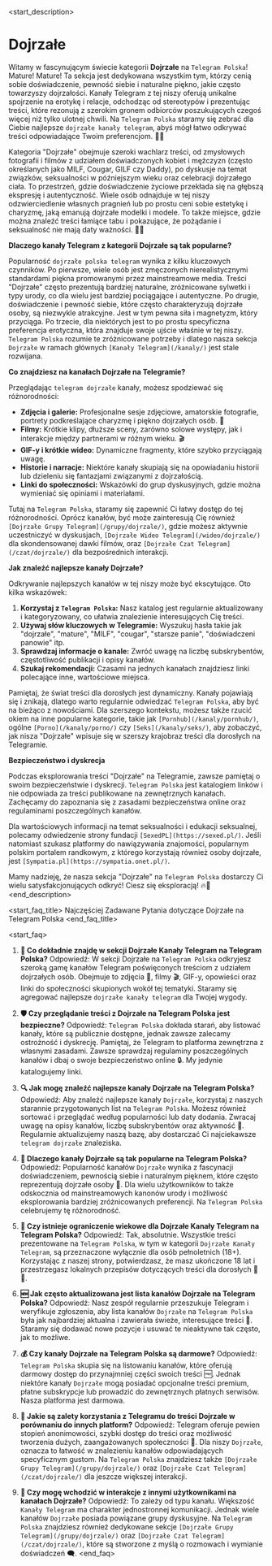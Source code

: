 <start_description>
# Dojrzałe

Witamy w fascynującym świecie kategorii **Dojrzałe** na `Telegram Polska`!  Mature!  Mature! Ta sekcja jest dedykowana wszystkim tym, którzy cenią sobie doświadczenie, pewność siebie i naturalne piękno, jakie często towarzyszy dojrzałości. Kanały Telegram z tej niszy oferują unikalne spojrzenie na erotykę i relacje, odchodząc od stereotypów i prezentując treści, które rezonują z szerokim gronem odbiorców poszukujących czegoś więcej niż tylko ulotnej chwili. Na `Telegram Polska` staramy się zebrać dla Ciebie najlepsze `dojrzałe kanały telegram`, abyś mógł łatwo odkrywać treści odpowiadające Twoim preferencjom. 🔞✨

Kategoria "Dojrzałe" obejmuje szeroki wachlarz treści, od zmysłowych fotografii i filmów z udziałem doświadczonych kobiet i mężczyzn (często określanych jako MILF, Cougar, GILF czy Daddy), po dyskusje na temat związków, seksualności w późniejszym wieku oraz celebracji dojrzałego ciała. To przestrzeń, gdzie doświadczenie życiowe przekłada się na głębszą ekspresję i autentyczność. Wiele osób odnajduje w tej niszy odzwierciedlenie własnych pragnień lub po prostu ceni sobie estetykę i charyzmę, jaką emanują dojrzałe modelki i modele. To także miejsce, gdzie można znaleźć treści łamiące tabu i pokazujące, że pożądanie i seksualność nie mają daty ważności. 🍷💋

**Dlaczego kanały Telegram z kategorii Dojrzałe są tak popularne?**

Popularność `dojrzałe polska telegram` wynika z kilku kluczowych czynników. Po pierwsze, wiele osób jest zmęczonych nierealistycznymi standardami piękna promowanymi przez mainstreamowe media. Treści "Dojrzałe" często prezentują bardziej naturalne, zróżnicowane sylwetki i typy urody, co dla wielu jest bardziej pociągające i autentyczne. Po drugie, doświadczenie i pewność siebie, które często charakteryzują dojrzałe osoby, są niezwykle atrakcyjne. Jest w tym pewna siła i magnetyzm, który przyciąga. Po trzecie, dla niektórych jest to po prostu specyficzna preferencja erotyczna, która znajduje swoje ujście właśnie w tej niszy. `Telegram Polska` rozumie te zróżnicowane potrzeby i dlatego nasza sekcja `Dojrzałe` w ramach głównych `[Kanały Telegram](/kanaly/)` jest stale rozwijana.

**Co znajdziesz na kanałach Dojrzałe na Telegramie?**

Przeglądając `telegram dojrzałe` kanały, możesz spodziewać się różnorodności:
*   **Zdjęcia i galerie:** Profesjonalne sesje zdjęciowe, amatorskie fotografie, portrety podkreślające charyzmę i piękno dojrzałych osób. 📸
*   **Filmy:** Krótkie klipy, dłuższe sceny, zarówno solowe występy, jak i interakcje między partnerami w różnym wieku. 🎬
*   **GIF-y i krótkie wideo:** Dynamiczne fragmenty, które szybko przyciągają uwagę.
*   **Historie i narracje:** Niektóre kanały skupiają się na opowiadaniu historii lub dzieleniu się fantazjami związanymi z dojrzałością.
*   **Linki do społeczności:** Wskazówki do grup dyskusyjnych, gdzie można wymieniać się opiniami i materiałami.

Tutaj na `Telegram Polska`, staramy się zapewnić Ci łatwy dostęp do tej różnorodności. Oprócz kanałów, być może zainteresują Cię również `[Dojrzałe Grupy Telegram](/grupy/dojrzale/)`, gdzie możesz aktywnie uczestniczyć w dyskusjach, `[Dojrzałe Wideo Telegram](/wideo/dojrzale/)` dla skondensowanej dawki filmów, oraz `[Dojrzałe Czat Telegram](/czat/dojrzale/)` dla bezpośrednich interakcji.

**Jak znaleźć najlepsze kanały Dojrzałe?**

Odkrywanie najlepszych kanałów w tej niszy może być ekscytujące. Oto kilka wskazówek:
1.  **Korzystaj z `Telegram Polska`:** Nasz katalog jest regularnie aktualizowany i kategoryzowany, co ułatwia znalezienie interesujących Cię treści.
2.  **Używaj słów kluczowych w Telegramie:** Wyszukuj hasła takie jak "dojrzałe", "mature", "MILF", "cougar", "starsze panie", "doświadczeni panowie" itp.
3.  **Sprawdzaj informacje o kanale:** Zwróć uwagę na liczbę subskrybentów, częstotliwość publikacji i opisy kanałów.
4.  **Szukaj rekomendacji:** Czasami na jednych kanałach znajdziesz linki polecające inne, wartościowe miejsca.

Pamiętaj, że świat treści dla dorosłych jest dynamiczny. Kanały pojawiają się i znikają, dlatego warto regularnie odwiedzać `Telegram Polska`, aby być na bieżąco z nowościami. Dla szerszego kontekstu, możesz także rzucić okiem na inne popularne kategorie, takie jak `[Pornhub](/kanaly/pornhub/)`, ogólne `[Porno](/kanaly/porno/)` czy `[Seks](/kanaly/seks/)`, aby zobaczyć, jak nisza "Dojrzałe" wpisuje się w szerszy krajobraz treści dla dorosłych na Telegramie.

**Bezpieczeństwo i dyskrecja**

Podczas eksplorowania treści "Dojrzałe" na Telegramie, zawsze pamiętaj o swoim bezpieczeństwie i dyskrecji. `Telegram Polska` jest katalogiem linków i nie odpowiada za treści publikowane na zewnętrznych kanałach. Zachęcamy do zapoznania się z zasadami bezpieczeństwa online oraz regulaminami poszczególnych kanałów.

Dla wartościowych informacji na temat seksualności i edukacji seksualnej, polecamy odwiedzenie strony fundacji `[SexedPL](https://sexed.pl/)`. Jeśli natomiast szukasz platformy do nawiązywania znajomości, popularnym polskim portalem randkowym, z którego korzystają również osoby dojrzałe, jest `[Sympatia.pl](https://sympatia.onet.pl/)`.

Mamy nadzieję, że nasza sekcja "Dojrzałe" na `Telegram Polska` dostarczy Ci wielu satysfakcjonujących odkryć! Ciesz się eksploracją! 🔥💖
<end_description>

<start_faq_title>
Najczęściej Zadawane Pytania dotyczące Dojrzałe na Telegram Polska
<end_faq_title>

<start_faq>
1. **🤔 Co dokładnie znajdę w sekcji Dojrzałe Kanały Telegram na Telegram Polska?**
Odpowiedź: W sekcji Dojrzałe na `Telegram Polska` odkryjesz szeroką gamę kanałów Telegram poświęconych treściom z udziałem dojrzałych osób. Obejmuje to zdjęcia 📸, filmy 🎬, GIF-y, opowieści oraz linki do społeczności skupionych wokół tej tematyki. Staramy się agregować najlepsze `dojrzałe kanały telegram` dla Twojej wygody.

2. **🛡️ Czy przeglądanie treści z Dojrzałe na Telegram Polska jest bezpieczne?**
Odpowiedź: `Telegram Polska` dokłada starań, aby listować kanały, które są publicznie dostępne, jednak zawsze zalecamy ostrożność i dyskrecję. Pamiętaj, że Telegram to platforma zewnętrzna z własnymi zasadami. Zawsze sprawdzaj regulaminy poszczególnych kanałów i dbaj o swoje bezpieczeństwo online 🔒. My jedynie katalogujemy linki.

3. **🔍 Jak mogę znaleźć najlepsze kanały Dojrzałe na Telegram Polska?**
Odpowiedź: Aby znaleźć najlepsze kanały `Dojrzałe`, korzystaj z naszych starannie przygotowanych list na `Telegram Polska`. Możesz również sortować i przeglądać według popularności lub daty dodania. Zwracaj uwagę na opisy kanałów, liczbę subskrybentów oraz aktywność 🧐. Regularnie aktualizujemy naszą bazę, aby dostarczać Ci najciekawsze `telegram dojrzałe` znaleziska.

4. **🌟 Dlaczego kanały Dojrzałe są tak popularne na Telegram Polska?**
Odpowiedź: Popularność kanałów `Dojrzałe` wynika z fascynacji doświadczeniem, pewnością siebie i naturalnym pięknem, które często reprezentują dojrzałe osoby 🍷. Dla wielu użytkowników to także odskocznia od mainstreamowych kanonów urody i możliwość eksplorowania bardziej zróżnicowanych preferencji. Na `Telegram Polska` celebrujemy tę różnorodność.

5. **🔞 Czy istnieje ograniczenie wiekowe dla Dojrzałe Kanały Telegram na Telegram Polska?**
Odpowiedź: Tak, absolutnie. Wszystkie treści prezentowane na `Telegram Polska`, w tym w kategorii `Dojrzałe Kanały Telegram`, są przeznaczone wyłącznie dla osób pełnoletnich (18+). Korzystając z naszej strony, potwierdzasz, że masz ukończone 18 lat i przestrzegasz lokalnych przepisów dotyczących treści dla dorosłych 🚫👶.

6. **🆕 Jak często aktualizowana jest lista kanałów Dojrzałe na Telegram Polska?**
Odpowiedź: Nasz zespół regularnie przeszukuje Telegram i weryfikuje zgłoszenia, aby lista kanałów `Dojrzałe` na `Telegram Polska` była jak najbardziej aktualna i zawierała świeże, interesujące treści 🔄. Staramy się dodawać nowe pozycje i usuwać te nieaktywne tak często, jak to możliwe.

7. **💰 Czy kanały Dojrzałe na Telegram Polska są darmowe?**
Odpowiedź: `Telegram Polska` skupia się na listowaniu kanałów, które oferują darmowy dostęp do przynajmniej części swoich treści 🆓. Jednak niektóre kanały `Dojrzałe` mogą posiadać opcjonalne treści premium, płatne subskrypcje lub prowadzić do zewnętrznych płatnych serwisów. Nasza platforma jest darmowa.

8. **📲 Jakie są zalety korzystania z Telegramu do treści Dojrzałe w porównaniu do innych platform?**
Odpowiedź: Telegram oferuje pewien stopień anonimowości, szybki dostęp do treści oraz możliwość tworzenia dużych, zaangażowanych społeczności 🚀. Dla niszy `Dojrzałe`, oznacza to łatwość w znalezieniu kanałów odpowiadających specyficznym gustom. Na `Telegram Polska` znajdziesz także `[Dojrzałe Grupy Telegram](/grupy/dojrzale/)` oraz `[Dojrzałe Czat Telegram](/czat/dojrzale/)` dla jeszcze większej interakcji.

9. **💬 Czy mogę wchodzić w interakcje z innymi użytkownikami na kanałach Dojrzałe?**
Odpowiedź: To zależy od typu kanału. Większość `Kanały Telegram` ma charakter jednostronnej komunikacji. Jednak wiele kanałów `Dojrzałe` posiada powiązane grupy dyskusyjne. Na `Telegram Polska` znajdziesz również dedykowane sekcje `[Dojrzałe Grupy Telegram](/grupy/dojrzale/)` oraz `[Dojrzałe Czat Telegram](/czat/dojrzale/)`, które są stworzone z myślą o rozmowach i wymianie doświadczeń 🗨️.
<end_faq>